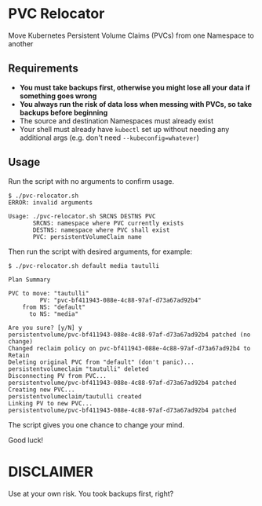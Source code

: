 # PVC Relocator

Move Kubernetes Persistent Volume Claims (PVCs) from one Namespace to another

## Requirements

* **You must take backups first, otherwise you might lose all your data if something goes wrong**
* **You always run the risk of data loss when messing with PVCs, so take backups before beginning**
* The source and destination Namespaces must already exist
* Your shell must already have `kubectl` set up without needing any additional args (e.g. don't need `--kubeconfig=whatever`)

## Usage

Run the script with no arguments to confirm usage.

```
$ ./pvc-relocator.sh
ERROR: invalid arguments

Usage: ./pvc-relocator.sh SRCNS DESTNS PVC
       SRCNS: namespace where PVC currently exists
       DESTNS: namespace where PVC shall exist
       PVC: persistentVolumeClaim name
```


Then run the script with desired arguments, for example:


```
$ ./pvc-relocator.sh default media tautulli

Plan Summary

PVC to move: "tautulli"
         PV: "pvc-bf411943-088e-4c88-97af-d73a67ad92b4"
    from NS: "default"
      to NS: "media"

Are you sure? [y/N] y
persistentvolume/pvc-bf411943-088e-4c88-97af-d73a67ad92b4 patched (no change)
Changed reclaim policy on pvc-bf411943-088e-4c88-97af-d73a67ad92b4 to Retain
Deleting original PVC from "default" (don't panic)...
persistentvolumeclaim "tautulli" deleted
Disconnecting PV from PVC...
persistentvolume/pvc-bf411943-088e-4c88-97af-d73a67ad92b4 patched
Creating new PVC...
persistentvolumeclaim/tautulli created
Linking PV to new PVC...
persistentvolume/pvc-bf411943-088e-4c88-97af-d73a67ad92b4 patched
```

The script gives you one chance to change your mind.

Good luck!

# DISCLAIMER

Use at your own risk. You took backups first, right?
